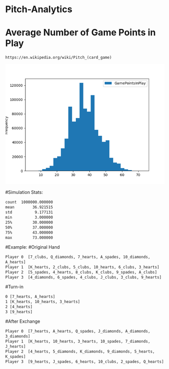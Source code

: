 # Pitch-Analytics
# Average Number of Game Points in Play

```
https://en.wikipedia.org/wiki/Pitch_(card_game)
```

![Game Point Distribution](./GamePointsInPlay.png)

#Simulation Stats:
```
count  1000000.000000
mean        36.921515
std          9.177131
min          3.000000
25%         30.000000
50%         37.000000
75%         43.000000
max         73.000000
```

#Example:
#Original Hand
```
Player 0  [7_clubs, Q_diamonds, 7_hearts, A_spades, 10_diamonds, A_hearts]
Player 1  [K_hearts, 2_clubs, 5_clubs, 10_hearts, 6_clubs, 3_hearts]
Player 2  [5_spades, 4_hearts, 8_clubs, K_clubs, 9_spades, A_clubs]
Player 3  [4_diamonds, 6_spades, 4_clubs, J_clubs, 3_clubs, 9_hearts]
```

#Turn-in
```
0 [7_hearts, A_hearts]
1 [K_hearts, 10_hearts, 3_hearts]
2 [4_hearts]
3 [9_hearts]
```

#After Exchange
```
Player 0  [7_hearts, A_hearts, Q_spades, J_diamonds, A_diamonds, 3_diamonds]
Player 1  [K_hearts, 10_hearts, 3_hearts, 10_spades, 7_diamonds, J_hearts]
Player 2  [4_hearts, 5_diamonds, K_diamonds, 9_diamonds, 5_hearts, K_spades]
Player 3  [9_hearts, J_spades, 6_hearts, 10_clubs, 2_spades, Q_hearts]
```
